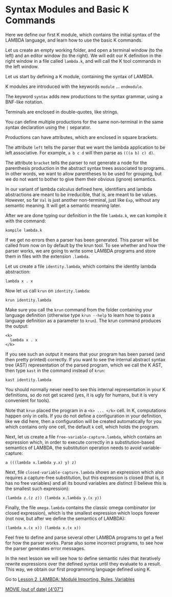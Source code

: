 <!-- Copyright (c) 2012-2019 K Team. All Rights Reserved. -->

# Syntax Modules and Basic K Commands

Here we define our first K module, which contains the initial syntax of the
LAMBDA language, and learn how to use the basic K commands.

Let us create an empty working folder, and open a terminal window
(to the left) and an editor window (to the right). We will edit our K
definition in the right window in a file called `lambda.k`, and will call
the K tool commands in the left window.

Let us start by defining a K module, containing the syntax of LAMBDA.

K modules are introduced with the keywords `module` ... `endmodule`.

The keyword `syntax` adds new productions to the syntax grammar, using a
BNF-like notation.

Terminals are enclosed in double-quotes, like strings.

You can define multiple productions for the same non-terminal in the same
syntax declaration using the `|` separator.

Productions can have attributes, which are enclosed in square brackets.

The attribute `left` tells the parser that we want the lambda application to be
left associative. For example, `a b c d` will then parse as `(((a b) c) d)`.

The attribute `bracket` tells the parser to not generate a node for the
parenthesis production in the abstract syntax trees associated to programs.
In other words, we want to allow parentheses to be used for grouping, but we
do not want to bother to give them their obvious (ignore) semantics.

In our variant of lambda calculus defined here, identifiers and lambda
abstractions are meant to be irreducible, that is, are meant to be values.
However, so far `Val` is just another non-terminal, just like `Exp`,
without any semantic meaning. It will get a semantic meaning later.

After we are done typing our definition in the file `lambda.k`, we can kompile
it with the command:

    kompile lambda.k

If we get no errors then a parser has been generated. This parser will be
called from now on by default by the krun tool. To see whether and how the
parser works, we are going to write some LAMBDA programs and store them in
files with the extension `.lambda`.

Let us create a file `identity.lambda`, which contains the identity lambda
abstraction:

    lambda x . x

Now let us call `krun` on `identity.lambda`:

    krun identity.lambda

Make sure you call the `krun` command from the folder containing your language
definition (otherwise type `krun --help` to learn how to pass a language
definition as a parameter to `krun`). The krun command produces the output:

    <k>
      lambda x . x
    </k>

If you see such an output it means that your program has been parsed (and then
pretty printed) correctly. If you want to see the internal abstract syntax
tree (AST) representation of the parsed program, which we call the K AST, then
type `kast` in the command instead of `krun`:

    kast identity.lambda

You should normally never need to see this internal representation in your
K definitions, so do not get scared (yes, it is ugly for humans, but it is
very convenient for tools).

Note that `krun` placed the program in a `<k> ... </k>` cell. In K, computations
happen only in cells. If you do not define a configuration in your definition,
like we did here, then a configuration will be created automatically for you
which contains only one cell, the default `k` cell, which holds the program.

Next, let us create a file `free-variable-capture.lambda`, which contains an
expression which, in order to execute correctly in a substitution-based
semantics of LAMBDA, the substitution operation needs to avoid
variable-capture:

    a (((lambda x.lambda y.x) y) z)

Next, file `closed-variable-capture.lambda` shows an expression which also
requires a capture-free substitution, but this expression is closed (that is,
it has no free variables) and all its bound variables are distinct (I believe
this is the smallest such expression):

    (lambda z.(z z)) (lambda x.lambda y.(x y))

Finally, the file `omega.lambda` contains the classic omega combinator
(or closed expression), which is the smallest expression which loops forever
(not now, but after we define the semantics of LAMBDA):

    (lambda x.(x x)) (lambda x.(x x))

Feel free to define and parse several other LAMBDA programs to get a feel for
how the parser works. Parse also some incorrect programs, to see how the
parser generates error messages.

In the next lesson we will see how to define semantic rules that iteratively
rewrite expressions over the defined syntax until they evaluate to a result.
This way, we obtain our first programming language defined using K.

Go to [Lesson 2, LAMBDA: Module Importing, Rules, Variables](../lesson_2/README.md)

[MOVIE (out of date) [4'07"]](https://youtu.be/y5Tf1EZVj8E)